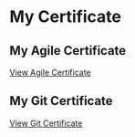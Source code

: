 
# My Certificate

## My Agile Certificate

[View Agile Certificate](5206369_Nishanth-S/Agile/Agile%20Course.png)

## My Git Certificate

[View Git Certificate](5206369_Nishanth-S/Git/Git%20Certificate.pdf)